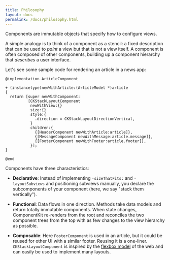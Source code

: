 ```yaml
---
title: Philosophy
layout: docs
permalink: /docs/philosophy.html
---
```


Components are immutable objects that specify how to configure views.

A simple analogy is to think of a component as a stencil: a fixed description that can be used to *paint* a view but that is not a view itself. A component is often composed of other components, building up a component hierarchy that *describes* a user interface.

Let's see some sample code for rendering an article in a news app:

```objc++
@implementation ArticleComponent

+ (instancetype)newWithArticle:(ArticleModel *)article
{
  return [super newWithComponent:
          [CKStackLayoutComponent
           newWithView:{}
           size:{}
           style:{
             .direction = CKStackLayoutDirectionVertical,
           }
           children:{
             {[HeaderComponent newWithArticle:article]},
             {[MessageComponent newWithMessage:article.message]},
             {[FooterComponent newWithFooter:article.footer]},
           }];
}

@end
```

Components have three characteristics:

- **Declarative**: Instead of implementing `-sizeThatFits:` and `-layoutSubviews` and positioning subviews manually, you declare the subcomponents of your component (here, we say "stack them vertically").

- **Functional**: Data flows in one direction. Methods take data models and return totally immutable components. When state changes, ComponentKit re-renders from the root and reconciles the two component trees from the top with as few changes to the view hierarchy as possible.

- **Composable**: Here `FooterComponent` is used in an article, but it could be reused for other UI with a similar footer. Reusing it is a one-liner. `CKStackLayoutComponent` is inspired by the [flexbox model](http://www.w3.org/TR/css3-flexbox) of the web and can easily be used to implement many layouts.
